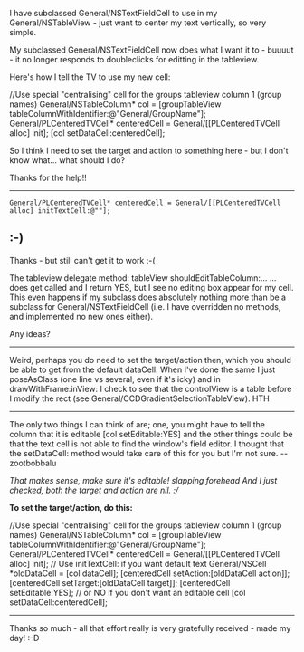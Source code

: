 

I have subclassed General/NSTextFieldCell to use in my General/NSTableView - just want to center my text vertically, so very simple.

My subclassed General/NSTextFieldCell now does what I want it to - buuuut - it no longer responds to doubleclicks for editting in the tableview. 

Here's how I tell the TV to use my new cell:

    

//Use special "centralising" cell for the groups tableview column 1 (group names)
	General/NSTableColumn* col = [groupTableView tableColumnWithIdentifier:@"General/GroupName"];
	General/PLCenteredTVCell* centeredCell = General/[[PLCenteredTVCell alloc] init];
	[col setDataCell:centeredCell];



So I think I need to set the target and action to something here - but I don't know what... what should I do?

Thanks for the help!!

----
    
	General/PLCenteredTVCell* centeredCell = General/[[PLCenteredTVCell alloc] initTextCell:@""];

:-)
----

Thanks - but still can't get it to work :-(

The tableview delegate method:     tableView shouldEditTableColumn:... ... does get called and I return     YES, but I see no editing box appear for my cell. This even happens if my subclass does absolutely nothing more than be a subclass for General/NSTextFieldCell (i.e. I have overridden no methods, and implemented no new ones either).

Any ideas?

----
Weird, perhaps you do need to set the target/action then, which you should be able to get from the default dataCell. When I've done the same I just poseAsClass (one line vs several, even if it's icky) and in     drawWithFrame:inView: I check to see that the controlView is a table before I modify the rect (see General/CCDGradientSelectionTableView). HTH

----

The only two things I can think of are; one, you might have to tell the column that it is editable [col setEditable:YES] and the other things could be that the text cell is not able to find the window's field editor. I thought that the setDataCell: method would take care of this for you but I'm not sure. --zootbobbalu

*That makes sense, make sure it's editable! *slapping forehead* And I just checked, both the target and action are nil. :/*

**To set the target/action, do this:**
    
//Use special "centralising" cell for the groups tableview column 1 (group names)
	General/NSTableColumn* col = [groupTableView tableColumnWithIdentifier:@"General/GroupName"];
	General/PLCenteredTVCell* centeredCell = General/[[PLCenteredTVCell alloc] init]; // Use initTextCell: if you want default text
	General/NSCell *oldDataCell = [col dataCell];
	[centeredCell setAction:[oldDataCell action]];
	[centeredCell setTarget:[oldDataCell target]];
	[centeredCell setEditable:YES]; // or NO if you don't want an editable cell
	[col setDataCell:centeredCell];


----

Thanks so much - all that effort really is very gratefully received - made my day! :-D
